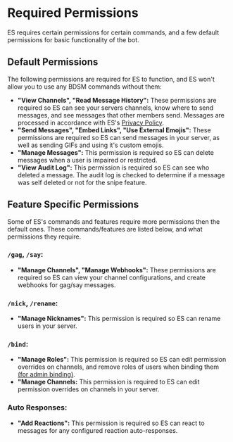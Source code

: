 # Required Permissions
ES requires certain permissions for certain commands, and a few default permissions for basic functionality of the bot.


## Default Permissions
The following permissions are required for ES to function, and ES won't allow you to use any BDSM commands without them:

- **"View Channels", "Read Message History":**
These permissions are required so ES can see your servers channels, know where to send messages, and see messages that other members send.
Messages are processed in accordance with ES's [Privacy Policy](/privacy).
- **"Send Messages", "Embed Links", "Use External Emojis":**
These permissions are required so ES can send messages in your server, as well as sending GIFs and using it's custom emojis.
- **"Manage Messages":** This permission is required so ES can delete messages when a user is impaired or restricted.
- **"View Audit Log":** This permission is required so ES can see who deleted a message.
The audit log is checked to determine if a message was self deleted or not for the snipe feature.


## Feature Specific Permissions
Some of ES's commands and features require more permissions then the default ones.
These commands/features are listed below, and what permissions they require.

### `/gag`, `/say`:
- **"Manage Channels", "Manage Webhooks":**
These permissions are required so ES can view your channel configurations, and create webhooks for gag/say messages.

### `/nick`, `/rename`:
- **"Manage Nicknames":** This permission is required so ES can rename users in your server.

### `/bind`:
- **"Manage Roles":** This permission is required so ES can edit permission overrides on channels,
and remove roles of users when binding them [(for admin binding)](/server/general#toggling-admin-binding).
- **"Manage Channels:** This permission is required to ES can edit permission overrides on channels in your server.

### Auto Responses:
- **"Add Reactions":** This permission is required so ES can react to messages for any configured reaction auto-responses.
